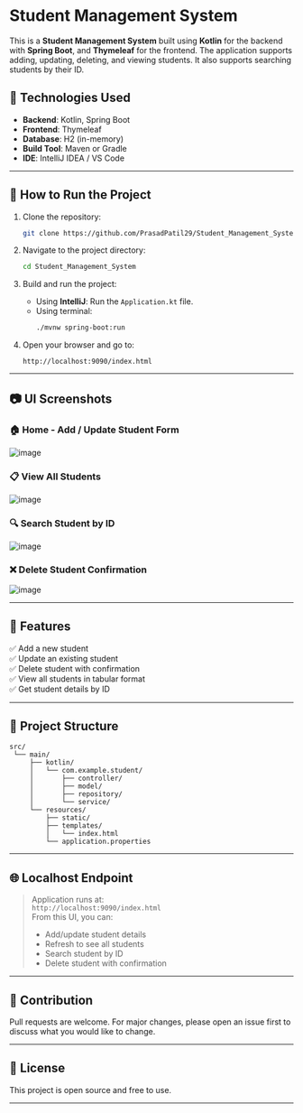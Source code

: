 
# Student Management System

This is a **Student Management System** built using **Kotlin** for the backend with **Spring Boot**, and **Thymeleaf** for the frontend. The application supports adding, updating, deleting, and viewing students. It also supports searching students by their ID.

## 🔧 Technologies Used

- **Backend**: Kotlin, Spring Boot
- **Frontend**: Thymeleaf
- **Database**: H2 (in-memory)
- **Build Tool**: Maven or Gradle
- **IDE**: IntelliJ IDEA / VS Code

---

## 🚀 How to Run the Project

1. Clone the repository:
   ```bash
   git clone https://github.com/PrasadPatil29/Student_Management_System.git
   ```

2. Navigate to the project directory:
   ```bash
   cd Student_Management_System
   ```

3. Build and run the project:
   - Using **IntelliJ**: Run the `Application.kt` file.
   - Using terminal:
     ```bash
     ./mvnw spring-boot:run
     ```

4. Open your browser and go to:
   ```
   http://localhost:9090/index.html
   ```

---

## 📷 UI Screenshots

### 🏠 Home - Add / Update Student Form
![image](https://github.com/user-attachments/assets/5e5d0f3b-7ede-4700-8e2e-ddbef7e9758d)


### 📋 View All Students
![image](https://github.com/user-attachments/assets/2cf44f1e-e7ca-4a2e-a1d0-78f547a6e290)


### 🔍 Search Student by ID
![image](https://github.com/user-attachments/assets/b64e54d0-99de-4011-aa52-80c333b59adc)


### ❌ Delete Student Confirmation
![image](https://github.com/user-attachments/assets/81e5f8ab-99d4-4307-896e-5f2971824593)


---

## 🧠 Features

✅ Add a new student  
✅ Update an existing student  
✅ Delete student with confirmation  
✅ View all students in tabular format  
✅ Get student details by ID

---

## 📁 Project Structure

```
src/
 └── main/
     ├── kotlin/
     │   └── com.example.student/
     │       ├── controller/
     │       ├── model/
     │       ├── repository/
     │       └── service/
     └── resources/
         ├── static/
         ├── templates/
         │   └── index.html
         └── application.properties
```

---

## 🌐 Localhost Endpoint

> Application runs at:  
> `http://localhost:9090/index.html`  
> From this UI, you can:
> - Add/update student details
> - Refresh to see all students
> - Search student by ID
> - Delete student with confirmation

---

## 🤝 Contribution

Pull requests are welcome. For major changes, please open an issue first to discuss what you would like to change.

---

## 📜 License

This project is open source and free to use.

---
